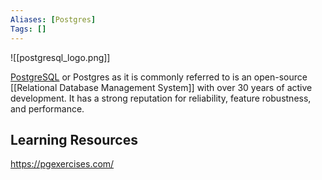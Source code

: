 ```yaml
---
Aliases: [Postgres]
Tags: []
---
```


![[postgresql_logo.png]]

[PostgreSQL](https://www.postgresql.org/) or Postgres as it is commonly referred to is an open-source [[Relational Database Management System]] with over 30 years of active development. It has a strong reputation for reliability, feature robustness, and performance.

## Learning Resources
https://pgexercises.com/